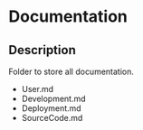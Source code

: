 # Documentation 

## **Description**

Folder to store all documentation.

- User.md
- Development.md
- Deployment.md
- SourceCode.md
